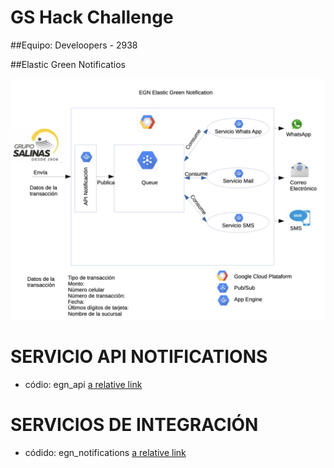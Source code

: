 # GS Hack Challenge

##Equipo: Develoopers - 2938

##Elastic Green Notificatios

![alt text](https://github.com/Memeuge/egn/blob/master/readme/Diagrama.png)


# SERVICIO API NOTIFICATIONS
  - códio: egn_api [a relative link](egn_api/README.md)

# SERVICIOS DE INTEGRACIÓN
 - códido: egn_notifications [a relative link](egn_notifications/README.md)
